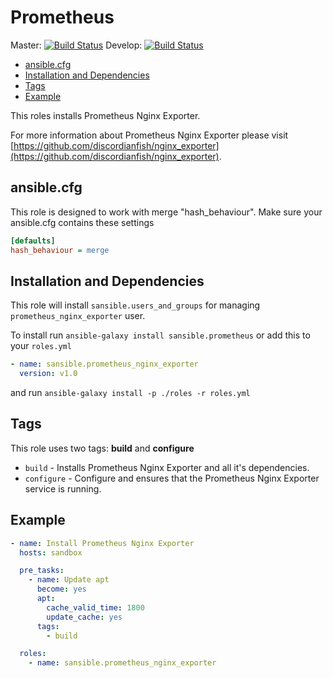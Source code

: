 # Prometheus

Master: [![Build Status](https://travis-ci.org/sansible/prometheus_nginx_exporter.svg?branch=master)](https://travis-ci.org/sansible/prometheus_nginx_exporter)
Develop: [![Build Status](https://travis-ci.org/sansible/prometheus_nginx_exporter.svg?branch=develop)](https://travis-ci.org/sansible/prometheus_nginx_exporter)

* [ansible.cfg](#ansible-cfg)
* [Installation and Dependencies](#installation-and-dependencies)
* [Tags](#tags)
* [Example](#example)

This roles installs Prometheus Nginx Exporter.

For more information about Prometheus Nginx Exporter please visit
[https://github.com/discordianfish/nginx_exporter](https://github.com/discordianfish/nginx_exporter).


## ansible.cfg

This role is designed to work with merge "hash_behaviour". Make sure your
ansible.cfg contains these settings

```INI
[defaults]
hash_behaviour = merge
```


## Installation and Dependencies

This role will install `sansible.users_and_groups` for managing `prometheus_nginx_exporter`
user.

To install run `ansible-galaxy install sansible.prometheus` or add this to your
`roles.yml`

```YAML
- name: sansible.prometheus_nginx_exporter
  version: v1.0
```

and run `ansible-galaxy install -p ./roles -r roles.yml`


## Tags

This role uses two tags: **build** and **configure**

* `build` - Installs Prometheus Nginx Exporter and all it's dependencies.
* `configure` - Configure and ensures that the Prometheus Nginx Exporter service is running.


## Example

```YAML
- name: Install Prometheus Nginx Exporter
  hosts: sandbox

  pre_tasks:
    - name: Update apt
      become: yes
      apt:
        cache_valid_time: 1800
        update_cache: yes
      tags:
        - build

  roles:
    - name: sansible.prometheus_nginx_exporter
```
